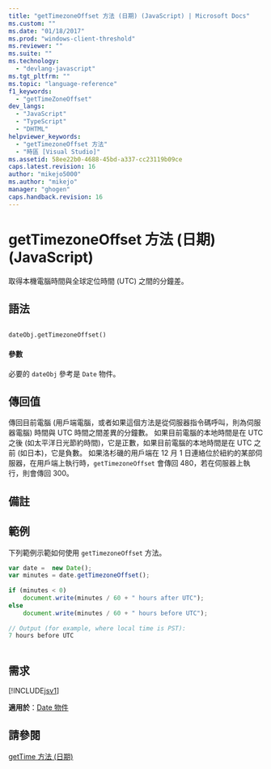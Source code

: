 ```yaml
---
title: "getTimezoneOffset 方法 (日期) (JavaScript) | Microsoft Docs"
ms.custom: ""
ms.date: "01/18/2017"
ms.prod: "windows-client-threshold"
ms.reviewer: ""
ms.suite: ""
ms.technology: 
  - "devlang-javascript"
ms.tgt_pltfrm: ""
ms.topic: "language-reference"
f1_keywords: 
  - "getTimeZoneOffset"
dev_langs: 
  - "JavaScript"
  - "TypeScript"
  - "DHTML"
helpviewer_keywords: 
  - "getTimezoneOffset 方法"
  - "時區 [Visual Studio]"
ms.assetid: 58ee22b0-4688-45bd-a337-cc23119b09ce
caps.latest.revision: 16
author: "mikejo5000"
ms.author: "mikejo"
manager: "ghogen"
caps.handback.revision: 16
---
```

# getTimezoneOffset 方法 (日期) (JavaScript)
取得本機電腦時間與全球定位時間 \(UTC\) 之間的分鐘差。  
  
## 語法  
  
```  
  
dateObj.getTimezoneOffset()   
```  
  
#### 參數  
 必要的 `dateObj` 參考是 `Date` 物件。  
  
## 傳回值  
 傳回目前電腦 \(用戶端電腦，或者如果這個方法是從伺服器指令碼呼叫，則為伺服器電腦\) 時間與 UTC 時間之間差異的分鐘數。  如果目前電腦的本地時間是在 UTC 之後 \(如太平洋日光節約時間\)，它是正數，如果目前電腦的本地時間是在 UTC 之前 \(如日本\)，它是負數。  如果洛杉磯的用戶端在 12 月 1 日連絡位於紐約的某部伺服器，在用戶端上執行時，`getTimezoneOffset` 會傳回 480，若在伺服器上執行，則會傳回 300。  
  
## 備註  
  
## 範例  
 下列範例示範如何使用 `getTimezoneOffset` 方法。  
  
```javascript  
var date =  new Date();  
var minutes = date.getTimezoneOffset();  
  
if (minutes < 0)  
    document.write(minutes / 60 + " hours after UTC");  
else  
    document.write(minutes / 60 + " hours before UTC");  
  
// Output (for example, where local time is PST):   
7 hours before UTC  
  
```  
  
## 需求  
 [!INCLUDE[jsv1](../../javascript/misc/includes/jsv1-md.md)]  
  
 **適用於**：[Date 物件](../../javascript/reference/date-object-javascript.md)  
  
## 請參閱  
 [getTime 方法 \(日期\)](../../javascript/reference/gettime-method-date-javascript.md)
